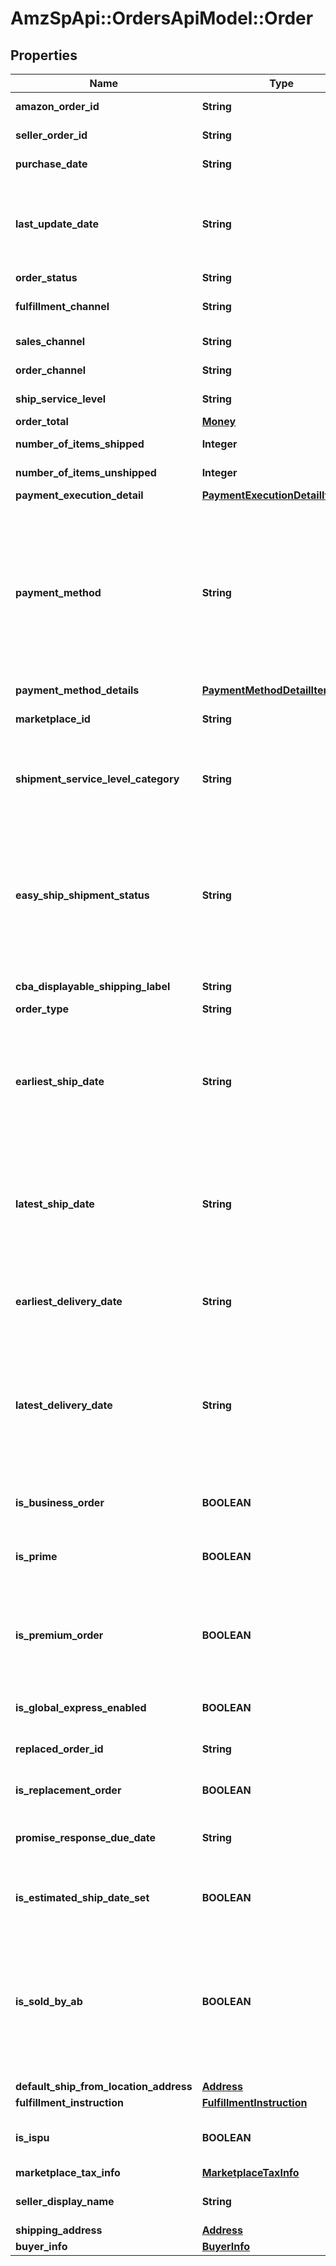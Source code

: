 # AmzSpApi::OrdersApiModel::Order

## Properties
Name | Type | Description | Notes
------------ | ------------- | ------------- | -------------
**amazon_order_id** | **String** | An Amazon-defined order identifier, in 3-7-7 format. | 
**seller_order_id** | **String** | A seller-defined order identifier. | [optional] 
**purchase_date** | **String** | The date when the order was created. | 
**last_update_date** | **String** | The date when the order was last updated.  Note: LastUpdateDate is returned with an incorrect date for orders that were last updated before 2009-04-01. | 
**order_status** | **String** | The current order status. | 
**fulfillment_channel** | **String** | Whether the order was fulfilled by Amazon (AFN) or by the seller (MFN). | [optional] 
**sales_channel** | **String** | The sales channel of the first item in the order. | [optional] 
**order_channel** | **String** | The order channel of the first item in the order. | [optional] 
**ship_service_level** | **String** | The shipment service level of the order. | [optional] 
**order_total** | [**Money**](Money.md) |  | [optional] 
**number_of_items_shipped** | **Integer** | The number of items shipped. | [optional] 
**number_of_items_unshipped** | **Integer** | The number of items unshipped. | [optional] 
**payment_execution_detail** | [**PaymentExecutionDetailItemList**](PaymentExecutionDetailItemList.md) |  | [optional] 
**payment_method** | **String** | The payment method for the order. This property is limited to Cash On Delivery (COD) and Convenience Store (CVS) payment methods. Unless you need the specific COD payment information provided by the PaymentExecutionDetailItem object, we recommend using the PaymentMethodDetails property to get payment method information. | [optional] 
**payment_method_details** | [**PaymentMethodDetailItemList**](PaymentMethodDetailItemList.md) |  | [optional] 
**marketplace_id** | **String** | The identifier for the marketplace where the order was placed. | [optional] 
**shipment_service_level_category** | **String** | The shipment service level category of the order.  Possible values: Expedited, FreeEconomy, NextDay, SameDay, SecondDay, Scheduled, Standard. | [optional] 
**easy_ship_shipment_status** | **String** | The status of the Amazon Easy Ship order. This property is included only for Amazon Easy Ship orders.  Possible values: PendingPickUp, LabelCanceled, PickedUp, OutForDelivery, Damaged, Delivered, RejectedByBuyer, Undeliverable, ReturnedToSeller, ReturningToSeller. | [optional] 
**cba_displayable_shipping_label** | **String** | Custom ship label for Checkout by Amazon (CBA). | [optional] 
**order_type** | **String** | The type of the order. | [optional] 
**earliest_ship_date** | **String** | The start of the time period within which you have committed to ship the order. In ISO 8601 date time format. Returned only for seller-fulfilled orders.  Note: EarliestShipDate might not be returned for orders placed before February 1, 2013. | [optional] 
**latest_ship_date** | **String** | The end of the time period within which you have committed to ship the order. In ISO 8601 date time format. Returned only for seller-fulfilled orders.  Note: LatestShipDate might not be returned for orders placed before February 1, 2013. | [optional] 
**earliest_delivery_date** | **String** | The start of the time period within which you have committed to fulfill the order. In ISO 8601 date time format. Returned only for seller-fulfilled orders. | [optional] 
**latest_delivery_date** | **String** | The end of the time period within which you have committed to fulfill the order. In ISO 8601 date time format. Returned only for seller-fulfilled orders that do not have a PendingAvailability, Pending, or Canceled status. | [optional] 
**is_business_order** | **BOOLEAN** | When true, the order is an Amazon Business order. An Amazon Business order is an order where the buyer is a Verified Business Buyer. | [optional] 
**is_prime** | **BOOLEAN** | When true, the order is a seller-fulfilled Amazon Prime order. | [optional] 
**is_premium_order** | **BOOLEAN** | When true, the order has a Premium Shipping Service Level Agreement. For more information about Premium Shipping orders, see \&quot;Premium Shipping Options\&quot; in the Seller Central Help for your marketplace. | [optional] 
**is_global_express_enabled** | **BOOLEAN** | When true, the order is a GlobalExpress order. | [optional] 
**replaced_order_id** | **String** | The order ID value for the order that is being replaced. Returned only if IsReplacementOrder &#x3D; true. | [optional] 
**is_replacement_order** | **BOOLEAN** | When true, this is a replacement order. | [optional] 
**promise_response_due_date** | **String** | Indicates the date by which the seller must respond to the buyer with an estimated ship date. Returned only for Sourcing on Demand orders. | [optional] 
**is_estimated_ship_date_set** | **BOOLEAN** | When true, the estimated ship date is set for the order. Returned only for Sourcing on Demand orders. | [optional] 
**is_sold_by_ab** | **BOOLEAN** | When true, the item within this order was bought and re-sold by Amazon Business EU SARL (ABEU). By buying and instantly re-selling your items, ABEU becomes the seller of record, making your inventory available for sale to customers who would not otherwise purchase from a third-party seller. | [optional] 
**default_ship_from_location_address** | [**Address**](Address.md) |  | [optional] 
**fulfillment_instruction** | [**FulfillmentInstruction**](FulfillmentInstruction.md) |  | [optional] 
**is_ispu** | **BOOLEAN** | When true, this order is marked to be picked up from a store rather than delivered. | [optional] 
**marketplace_tax_info** | [**MarketplaceTaxInfo**](MarketplaceTaxInfo.md) |  | [optional] 
**seller_display_name** | **String** | The seller’s friendly name registered in the marketplace. | [optional] 
**shipping_address** | [**Address**](Address.md) |  | [optional] 
**buyer_info** | [**BuyerInfo**](BuyerInfo.md) |  | [optional] 

